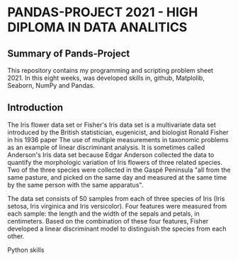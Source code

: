# PANDAS-PROJECT 2021 - HIGH DIPLOMA IN DATA ANALITICS

## Summary of Pands-Project
<p>This repository contains my programming and scripting problem sheet 2021. In this eight weeks, was developed skills in, github, Matplolib, Seaborn, NumPy and Pandas.</p>



## Introduction
<p>The Iris flower data set or Fisher's Iris data set is a multivariate data set introduced by the British statistician, eugenicist, and biologist Ronald Fisher in his 1936 paper The use of multiple measurements in taxonomic problems as an example of linear discriminant analysis. It is sometimes called Anderson's Iris data set because Edgar Anderson collected the data to quantify the morphologic variation of Iris flowers of three related species. Two of the three species were collected in the Gaspé Peninsula "all from the same pasture, and picked on the same day and measured at the same time by the same person with the same apparatus".

The data set consists of 50 samples from each of three species of Iris (Iris setosa, Iris virginica and Iris versicolor). Four features were measured from each sample: the length and the width of the sepals and petals, in centimeters. Based on the combination of these four features, Fisher developed a linear discriminant model to distinguish the species from each other.</p>
<p>Python skills</p>

